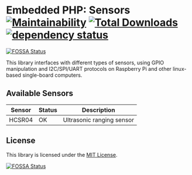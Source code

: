 # Embedded PHP: Sensors [![Maintainability](https://api.codeclimate.com/v1/badges/073e7653d420a6ac2c18/maintainability)](https://codeclimate.com/github/embedded-php/sensors/maintainability) [![Total Downloads](https://poser.pugx.org/embedded-php/sensors/downloads)](//packagist.org/packages/embedded-php/sensors) [![dependency status](https://php.package.health/packages/embedded-php/sensors/dev-main/status.svg)](https://php.package.health/packages/embedded-php/sensors/dev-main)
[![FOSSA Status](https://app.fossa.com/api/projects/git%2Bgithub.com%2Fembedded-php%2Fsensors.svg?type=shield)](https://app.fossa.com/projects/git%2Bgithub.com%2Fembedded-php%2Fsensors?ref=badge_shield)

This library interfaces with different types of sensors, using GPIO manipulation and I2C/SPI/UART protocols on Raspberry Pi and other linux-based single-board computers.

## Available Sensors

Sensor | Status | Description
-------|--------|------------
HCSR04 | OK     | Ultrasonic ranging sensor

## License

This library is licensed under the [MIT License](LICENSE).


[![FOSSA Status](https://app.fossa.com/api/projects/git%2Bgithub.com%2Fembedded-php%2Fsensors.svg?type=large)](https://app.fossa.com/projects/git%2Bgithub.com%2Fembedded-php%2Fsensors?ref=badge_large)
